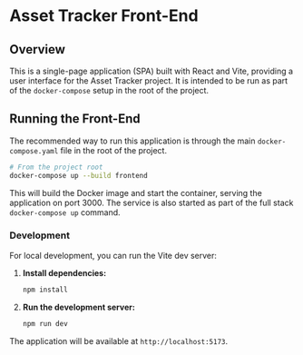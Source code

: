 # Asset Tracker Front-End

## Overview

This is a single-page application (SPA) built with React and Vite, providing a user interface for the Asset Tracker project. It is intended to be run as part of the `docker-compose` setup in the root of the project.

## Running the Front-End

The recommended way to run this application is through the main `docker-compose.yaml` file in the root of the project.

```bash
# From the project root
docker-compose up --build frontend
```

This will build the Docker image and start the container, serving the application on port 3000. The service is also started as part of the full stack `docker-compose up` command.

### Development

For local development, you can run the Vite dev server:

1.  **Install dependencies:**
    ```bash
    npm install
    ```

2.  **Run the development server:**
    ```bash
    npm run dev
    ```

The application will be available at `http://localhost:5173`.
